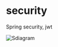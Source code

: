 # security
Spring security, jwt


![Sdiagram](https://github.com/ubhat95/security/assets/53697553/9c398256-9399-46c3-9372-c47f50d369bc)

